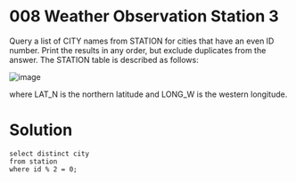 # 008 Weather Observation Station 3

Query a list of CITY names from STATION for cities that have an even ID number. Print the results in any order, but exclude duplicates from the answer.
The STATION table is described as follows:

![image](https://github.com/anaswick/my_portfolio/assets/24541471/c28d0d4a-e37e-42a6-aa79-a763c9a64d75)

where LAT_N is the northern latitude and LONG_W is the western longitude.

# Solution
```
select distinct city
from station
where id % 2 = 0;
```
